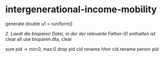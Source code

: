 # intergenerational-income-mobility


<span class="pl-k">generate</span> double u1 <span class="pl-k">=</span> runiform()

*2. Laedt die bioparen Datei, in der der relevante Father-ID enthalten ist*
clear all
use bioparen.dta, clear

sum pid -> min:0, max:0 
drop pid cid
rename hhnr cid
rename persnr pid


